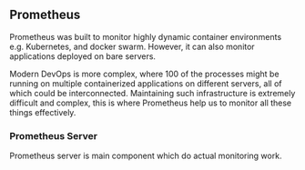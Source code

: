 <h2> Prometheus </h2> 
<p>Prometheus was built to monitor highly dynamic container environments e.g. Kubernetes, and docker swarm. However, it can also monitor applications deployed on bare servers.</p>

<p> Modern DevOps is more complex, where 100 of the processes might be running on multiple containerized applications on different servers, all of which could be interconnected. Maintaining such infrastructure is extremely difficult and complex, this is where Prometheus help us to monitor all these things effectively. </p>
<h3>Prometheus Server</h3> 
Prometheus server is main component which do actual monitoring work.
<img src=">
### Step 1: Create a new conda environment
```bash
conda create -n dvc_env python=3.8
```

</p>
